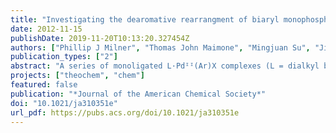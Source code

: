 ```yaml
---
title: "Investigating the dearomative rearrangment of biaryl monophosphine-ligated Pd(II) complexes"
date: 2012-11-15
publishDate: 2019-11-20T10:13:20.327454Z
authors: ["Phillip J Milner", "Thomas John Maimone", "Mingjuan Su", "Jiahao Chen", "Peter Müller", "Stephen L Buchwald"]
publication_types: ["2"]
abstract: "A series of monoligated L·Pdᴵᴵ(Ar)X complexes (L = dialkyl biaryl phosphine) have been prepared and studied in an effort to better understand an unusual dearomative rearrangement previously documented in these systems. Experimental and theoretical evidence suggest a concerted process involving the unprecedented Pdᴵᴵ-mediated insertion of an aryl group into an unactivated arene."
projects: ["theochem", "chem"]
featured: false
publication: "*Journal of the American Chemical Society*"
doi: "10.1021/ja310351e"
url_pdf: https://pubs.acs.org/doi/10.1021/ja310351e
---
```


